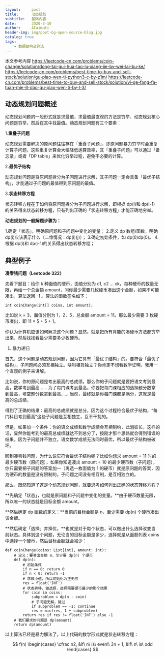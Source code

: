 ```yaml
---
layout:     post
title:      动态规划
subtitle:   基础内容
date:       2020-3-10
author:     AIaimuti
header-img: img/post-bg-open-source-blog.jpg
catalog: true
tags:
    - 数据结构及算法
---
```


本文参考内容
https://leetcode-cn.com/problems/coin-change/solution/dong-tai-gui-hua-tao-lu-xiang-jie-by-wei-lai-bu-ke/
https://leetcode-cn.com/problems/best-time-to-buy-and-sell-stock/solution/gu-piao-wen-ti-python3-c-by-z1m/
https://leetcode-cn.com/problems/best-time-to-buy-and-sell-stock/solution/yi-ge-fang-fa-tuan-mie-6-dao-gu-piao-wen-ti-by-l-3/

## 动态规划问题概述

动态规划问题的一般形式就是求最值，求最值最直观的方法是穷举，动态规划核心问题是穷举，然后在其中找最值。动态规划问题有三个要素：

1.**重叠子问题**

动态规划需要解决的原问题往往存在「重叠子问题」，即原问题暴力穷举时会重复计算子问题，这些重复计算会大幅降低运算效率，其「重叠子问题」可以通过「备忘录」或者「DP table」来优化穷举过程，避免不必要的计算。

2.**最优子结构**

动态规划问题是将原问题拆分为子问题进行求解，其子问题一定会具备「最优子结构」，才能通过子问题的最值得到原问题的最值。

3.**状态转移方程**

状态转移方程在于如何将原问题拆分为子问题进行求解，即根据 dp(i)和 dp(i-1) 的关系得出状态转移方程，只有列出正确的「状态转移方程」才能正确地穷举。

**动态规划的一般解题步骤为：**


1.确定「状态」，明确原问题和子问题中变化的变量；
2.定义 dp 数组/函数，明确 dp(i)应该表示什么（二维情况：dp(i)(j)）；
3.确定初始条件，如 dp(0)dp(0)。
4.根据 dp(i)和 dp(i-1)的关系得出状态转移方程；

## 典型例子

**凑零钱问题（Leetcode 322）**

先看下题目：给你 k 种面值的硬币，面值分别为 c1, c2 ... ck，每种硬币的数量无限，再给一个总金额 amount，问你最少需要几枚硬币凑出这个金额，如果不可能凑出，算法返回 -1 。算法的函数签名如下：

`int coinChange(int[] coins, int amount);`

比如说 k = 3，面值分别为 1，2，5，总金额 amount = 11。那么最少需要 3 枚硬币凑出，即 11 = 5 + 5 + 1。

你认为计算机应该如何解决这个问题？显然，就是把所有肯能的凑硬币方法都穷举出来，然后找找看最少需要多少枚硬币。

1. 暴力递归

首先，这个问题是动态规划问题，因为它具有「最优子结构」的。要符合「最优子结构」，子问题间必须互相独立。啥叫相互独立？你肯定不想看数学证明，我用一个直观的例子来讲解。

比如说，你的原问题是考出最高的总成绩，那么你的子问题就是要把语文考到最高，数学考到最高…… 为了每门课考到最高，你要把每门课相应的选择题分数拿到最高，填空题分数拿到最高…… 当然，最终就是你每门课都是满分，这就是最高的总成绩。

得到了正确的结果：最高的总成绩就是总分。因为这个过程符合最优子结构，“每门科目考到最高”这些子问题是互相独立，互不干扰的。

但是，如果加一个条件：你的语文成绩和数学成绩会互相制约，此消彼长。这样的话，显然你能考到的最高总成绩就达不到总分了，按刚才那个思路就会得到错误的结果。因为子问题并不独立，语文数学成绩无法同时最优，所以最优子结构被破坏。

回到凑零钱问题，为什么说它符合最优子结构呢？比如你想求 amount = 11 时的最少硬币数（原问题），如果你知道凑出 amount = 10 的最少硬币数（子问题），你只需要把子问题的答案加一（再选一枚面值为 1 的硬币）就是原问题的答案，因为硬币的数量是没有限制的，子问题之间没有相互制，是互相独立的。

那么，既然知道了这是个动态规划问题，就要思考如何列出正确的状态转移方程？

**先确定「状态」，也就是原问题和子问题中变化的变量。**由于硬币数量无限，所以唯一的状态就是目标金额 amount。

**然后确定 dp 函数的定义：**当前的目标金额是 n，至少需要 dp(n) 个硬币凑出该金额。

**然后确定「选择」并择优，**也就是对于每个状态，可以做出什么选择改变当前状态。具体到这个问题，无论当的目标金额是多少，选择就是从面额列表 coins 中选择一个硬币，然后目标金额就会减少：

```
def coinChange(coins: List[int], amount: int):
    # 定义：要凑出金额 n，至少要 dp(n) 个硬币
    def dp(n):
        # 初始条件
        if n == 0: return 0
        if n < 0: return -1
        # 求最小值，所以初始化为正无穷
        res = float('INF')
        # 状态转移，做选择，选择需要硬币最少的那个结果
        for coin in coins:
            subproblem = dp(n - coin)
            # 子问题无解，跳过
            if subproblem == -1: continue
            res = min(res, 1 + subproblem)
        return res if res != float('INF') else -1
    # 我们要求的问题是 dp(amount)
    return dp(amount)
```
以上算法已经是暴力解法了，以上代码的数学形式就是状态转移方程：


$$
f(n)
\begin{cases}
\cfrac n2, &if\ n\ is\ even\\
3n + 1, &if\  n\ is\ odd
\end{cases}
$$

